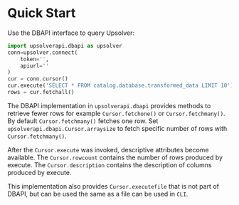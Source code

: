 # Quick Start

Use the DBAPI interface to query Upsolver:

```python
import upsolverapi.dbapi as upsolver
conn=upsolver.connect(
    token='',
    apiurl=''
)
cur = conn.cursor()
cur.execute('SELECT * FROM catalog.database.transformed_data LIMIT 10')
rows = cur.fetchall()
```

The DBAPI implementation in `upsolverapi.dbapi` provides methods to retrieve fewer
rows for example `Cursor.fetchone()` or `Cursor.fetchmany()`. By default
`Cursor.fetchmany()` fetches one row. Set
`upsolverapi.dbapi.Cursor.arraysize` to fetch specific number of rows with `Cursor.fetchmany()`.

After the `Cursor.execute` was invoked, descriptive attributes become available.
The `Cursor.rowcount` contains the number of rows produced by execute. 
The `Cursor.description` contains the description of columns produced by execute.

This implementation also provides `Cursor.executefile` that is not part of DBAPI, 
but can be used the same as a file can be used in `CLI`.
